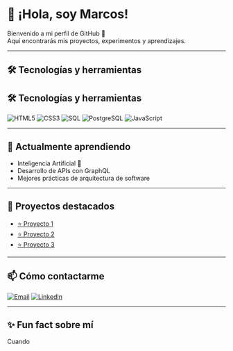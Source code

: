 # 👋 ¡Hola, soy Marcos!

Bienvenido a mi perfil de GitHub 🚀  
Aquí encontrarás mis proyectos, experimentos y aprendizajes.

---

## 🛠️ Tecnologías y herramientas

## 🛠️ Tecnologías y herramientas

![HTML5](https://img.shields.io/badge/HTML5-E34F26?style=for-the-badge&logo=html5&logoColor=white)
![CSS3](https://img.shields.io/badge/CSS3-1572B6?style=for-the-badge&logo=css3&logoColor=white)
![SQL](https://img.shields.io/badge/SQL-336791?style=for-the-badge&logo=database&logoColor=white)
![PostgreSQL](https://img.shields.io/badge/PostgreSQL-316192?style=for-the-badge&logo=postgresql&logoColor=white)
![JavaScript](https://img.shields.io/badge/JavaScript-F7DF1E?style=for-the-badge&logo=javascript&logoColor=black)

---

## 🌱 Actualmente aprendiendo

- Inteligencia Artificial 🤖  
- Desarrollo de APIs con GraphQL  
- Mejores prácticas de arquitectura de software  

---

## 🚀 Proyectos destacados

- [⭐ Proyecto 1](https://github.com/TUUSUARIO/proyecto1)
- [⭐ Proyecto 2](https://github.com/TUUSUARIO/proyecto2)
- [⭐ Proyecto 3](https://github.com/TUUSUARIO/proyecto3)

---

## 📫 Cómo contactarme

[![Email](https://img.shields.io/badge/Email-D14836?style=for-the-badge&logo=gmail&logoColor=white)](mailto:marcosfn2005@gmail.com)
[![LinkedIn](https://img.shields.io/badge/LinkedIn-0077B5?style=for-the-badge&logo=linkedin&logoColor=white)](https://linkedin.com/in/marcos-ferreiro-nieto-218b47328)

---

## ✨ Fun fact sobre mí

Cuando 

